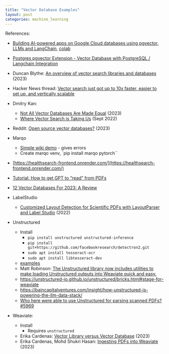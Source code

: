 ```yaml
---
title: "Vector Database Examples"
layout: post
categories: machine_learning 
---
```


References:
* [Building AI-powered apps on Google Cloud databases using pgvector, LLMs and LangChain](https://cloud.google.com/blog/products/databases/using-pgvector-llms-and-langchain-with-google-cloud-databases), [colab](https://colab.research.google.com/github/GoogleCloudPlatform/python-docs-samples/blob/main/cloud-sql/postgres/pgvector/notebooks/pgvector_gen_ai_demo.ipynb#scrollTo=DS7GdlJ1XowY)
* [Postgres pgvector Extension - Vector Database with PostgreSQL / Langchain Integration](https://www.youtube.com/watch?v=FDBnyJu_Ndg)
* Duncan Blythe: [An overview of vector search libraries and databases](https://www.linkedin.com/pulse/overview-vector-search-libraries-databases-duncan-blythe/) (2023)
* Hacker News thread: [Vector search just got up to 10x faster, easier to set up, and vertically scalable](https://news.ycombinator.com/item?id=32487856)
* Dmitry Kan:
  * [Not All Vector Databases Are Made Equal](https://towardsdatascience.com/milvus-pinecone-vespa-weaviate-vald-gsi-what-unites-these-buzz-words-and-what-makes-each-9c65a3bd0696) (2023)
  * [Where Vector Search is Taking Us](https://haystackconf.com/files/slides/haystack2022/Dmitry-Haystack-Keynote.pdf) (Sept 2022)
* Reddit: [Open source vector databases?](https://www.reddit.com/r/ChatGPTCoding/comments/14112ol/open_source_vector_databases/) (2023)
* Marqo
  * [Simple wiki demo](https://docs.marqo.ai/0.0.10/End-to-End%20Examples/simple_wiki_demo/) - gives errors
  * Create marqo venv, `pip install marqo pytorch``
* [https://healthsearch-frontend.onrender.com/](https://healthsearch-frontend.onrender.com/)
* [Tutorial: How to get GPT to “read” from PDFs](https://medium.com/@brianlimyisheng1997/tutorial-how-to-get-gpt-to-read-from-pdfs-cccc4d189a2b)
* [ 12 Vector Databases For 2023: A Review](https://lakefs.io/blog/12-vector-databases-2023/)

* LabelStudio
  * [Customized Layout Detection for Scientific PDFs with LayoutParser and Label Studio](https://www.youtube.com/watch?v=puOKTFXRyr4) (2022)

* Unstructured
  * Install
    * `pip install unstructured unstructured-inference`
    * `pip install git+https://github.com/facebookresearch/detectron2.git`
    * `sudo apt install tesseract-ocr`
    * `sudo apt install libtesseract-dev`    
  * [examples](https://github.com/Unstructured-IO/unstructured/tree/main/examples)
  * Matt Robinson: [The Unstructured library now includes utilities to make loading Unstructured outputs into Weaviate quick and easy.](https://www.linkedin.com/posts/mthwrobinson_ingesting-pdfs-into-weaviate-weaviate-activity-7070142403541655552-XptZ/)
  * https://unstructured-io.github.io/unstructured/bricks.html#stage-for-weaviate
  * https://baincapitalventures.com/insight/how-unstructured-is-powering-the-llm-data-stack/
  * [Who here were able to use Unstructured for parsing scanned PDFs? #5969 ](https://github.com/langchain-ai/langchain/discussions/5969)

* Weaviate:
  * Install
    * Requires `unstructured`
  * Erika Cardenas: [Vector Library versus Vector Database](https://weaviate.io/blog/vector-library-vs-vector-database) (2023)
  * Erika Cardenas, Mohd Shukri Hasan: [Ingesting PDFs into Weaviate](https://weaviate.io/blog/ingesting-pdfs-into-weaviate) (2023)
